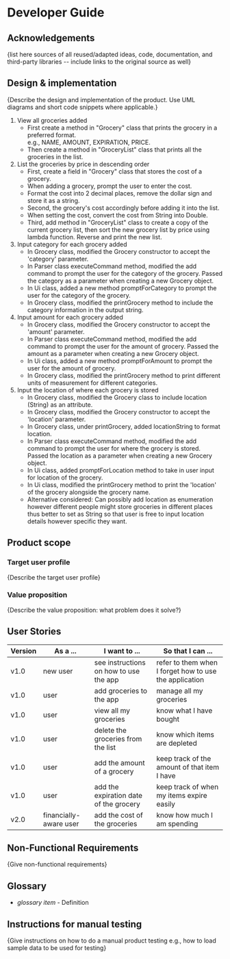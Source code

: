# Developer Guide

## Acknowledgements

{list here sources of all reused/adapted ideas, code, documentation, and third-party libraries -- include links to the original source as well}

## Design & implementation

{Describe the design and implementation of the product. Use UML diagrams and short code snippets where applicable.}
1. View all groceries added
   * First create a method in "Grocery" class that prints the grocery in a preferred format.\
     e.g., NAME, AMOUNT, EXPIRATION, PRICE.
   * Then create a method in "GroceryList" class that prints all the groceries in the list.
2. List the groceries by price in descending order
   * First, create a field in "Grocery" class that stores the cost of a grocery.
   * When adding a grocery, prompt the user to enter the cost.
   * Format the cost into 2 decimal places, remove the dollar sign and store it as a string.
   * Second, the grocery's cost accordingly before adding it into the list.
   * When setting the cost, convert the cost from String into Double.
   * Third, add method in "GroceryList" class to create a copy of the current grocery list, then sort the 
   new grocery list by price using lambda function. Reverse and print the new list.
3. Input category for each grocery added
   * In Grocery class, modified the Grocery constructor to accept the 'category' parameter.
   * In Parser class executeCommand method, modified the add command to prompt the user for the category of the grocery. Passed the category as a parameter when creating a new Grocery object.
   * In Ui class, added a new method promptForCategory to prompt the user for the category of the grocery.
   * In Grocery class, modified the printGrocery method to include the category information in the output string.
4. Input amount for each grocery added
   * In Grocery class, modified the Grocery constructor to accept the 'amount' parameter.
   * In Parser class executeCommand method, modified the add command to prompt the user for the amount of grocery. Passed the amount as a parameter when creating a new Grocery object.
   * In Ui class, added a new method promptForAmount to prompt the user for the amount of grocery.
   * In Grocery class, modified the printGrocery method to print different units of measurement for different categories.
5. Input the location of where each grocery is stored
   * In Grocery class, modified the Grocery class to include location (String) as an attribute.
   * In Grocery class, modified the Grocery constructor to accept the 'location' parameter.
   * In Grocery class, under printGrocery, added locationString to format location.
   * In Parser class executeCommand method, modified the add command to prompt the user for where the grocery is stored. Passed the location as a parameter when creating a new Grocery object.
   * In Ui class, added promptForLocation method to take in user input for location of the grocery.
   * In Ui class, modified the printGrocery method to print the 'location' of the grocery alongside the grocery name.
   * Alternative considered: Can possibly add location as enumeration however different people might store groceries in different places thus better to set as String so that user is free to input location details however specific they want.

## Product scope
### Target user profile

{Describe the target user profile}

### Value proposition

{Describe the value proposition: what problem does it solve?}

## User Stories

|Version| As a ... | I want to ...                          | So that I can ...|
|--------|---------|----------------------------------------|------------------|
|v1.0|new user|see instructions on how to use the app|refer to them when I forget how to use the application|
|v1.0|user| add groceries to the app               |manage all my groceries|
|v1.0|user| view all my groceries                  |know what I have bought|
|v1.0|user| delete the groceries from the list     |know which items are depleted|
|v1.0|user| add the amount of a grocery|keep track of the amount of that item I have|
|v1.0|user| add the expiration date of the grocery |keep track of when my items expire easily|
|v2.0|financially-aware user|add the cost of the groceries|know how much I am spending|

## Non-Functional Requirements

{Give non-functional requirements}

## Glossary

* *glossary item* - Definition

## Instructions for manual testing

{Give instructions on how to do a manual product testing e.g., how to load sample data to be used for testing}
